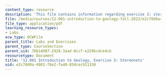```yaml
---
content_type: resource
description: 'This file contains information regarding exercise 3: stereonets.'
file: /media/courses/12-001-introduction-to-geology-fall-2013/e2c78d0a4801f8e2fa4083dcec911330_MIT12_001F13_Ex3_Stereonet.pdf
file_type: application/pdf
learning_resource_types:
- Labs
ocw_type: OCWFile
parent_title: Labs and Exercises
parent_type: CourseSection
parent_uid: 70b14987-2928-3aad-0ccf-e229bcdce4cb
resourcetype: Document
title: '12.001 Introduction to Geology, Exercise 3: Stereonets'
uid: e2c78d0a-4801-f8e2-fa40-83dcec911330
---
```

